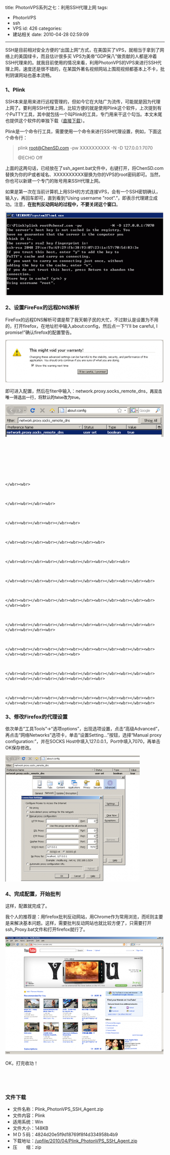 title: PhotonVPS系列之七：利用SSH代理上网
tags:
  - PhotonVPS
  - ssh
  - VPS
id: 426
categories:
  - 建站相关
date: 2010-04-28 02:59:09
---

SSH是目前相对安全方便的&ldquo;出国上网&rdquo;方式，在美国买了VPS，就相当于拿到了网络上的美国绿卡，而且估计很多买 VPS为美帝&ldquo;GDP保八&rdquo;做贡献的人都是冲着SSH代理来的。就我目前使用的情况来看，利用PhotonVPS的VPS来进行SSH代理上网，速度还是很不错的，在某国外著名视频网站上围观视频都基本上不卡，批判阴谋网站也基本流畅。

<!--more-->

### 1、Plink

SSH本来是用来进行远程管理的，但如今它在大陆广为流传，可能就是因为代理上网了。要利用SSH代理上网，比较方便的就是使用Plink这个软件，上次提到有个PuTTY工具，其中就包括一个叫Plink的工具，专门用来干这个勾当。本文末尾也提供这个软件的单独下载（[直接下载](/upfile/2010/04/Plink_PhotonVPS_SSH_Agent.zip)）。

Plink是一个命令行工具，需要使用一个命令来进行SSH代理设置，例如，下面这个命令行：

> plink root@ChenSD.com -pw XXXXXXXXXX -N -D 127.0.0.1:7070
> 
> @ECHO Off

上面的这两句话，已经放在了ssh_agent.bat文件中，右键打开，将ChenSD.com替换为你的IP或者域名、XXXXXXXXXX替换为你的VPS的root密码即可。当然，你也可以新建一个专门的账号用来SSH代理上网。

如果是第一次在当前计算机上用SSH的方式连接VPS，会有一个SSH密钥确认，输入y，再回车即可，直到看到&ldquo;Using username &quot;root&quot;.&rdquo;，即表示代理建立成功。注意，**在批判反动网站的过程中，不要关闭这个窗口**。

[![](/upfile/2010/04/plink_ssh-499x263.gif "plink_ssh")](/upfile/2010/04/plink_ssh.gif)

### 2、设置FireFox的远程DNS解析

FireFox的远程DNS解析可谓是帮了我天朝子民的大忙，不过默认是设置为不用的，打开firefox，在地址栏中输入about:config，然后点一下&ldquo;I&#39;ll be careful, I promise!&rdquo;确认firefox的配置警告。

[![firefox修改配置时的警告确认](/upfile/2010/04/ssh_firefox_config_confirm-500x134.png "ssh_firefox_config_confirm")](/upfile/2010/04/ssh_firefox_config_confirm.png)

即可进入配置，然后在fiter中输入：network.proxy.socks_remote_dns<span class="Apple-style-span" style="color: rgb(0, 0, 0); font-family: arial, sans-serif; font-size: 13px; border-collapse: collapse; ">，再双击唯一筛选出一行，将默认的false改为true。</span>

<span class="Apple-style-span" style="color: rgb(0, 0, 0); font-family: arial, sans-serif; font-size: 13px; border-collapse: collapse; ">[![](/upfile/2010/04/ssh_network.proxy_.socks_remote_dns-500x102.png "ssh_network.proxy.socks_remote_dns")](/upfile/2010/04/ssh_network.proxy_.socks_remote_dns.png)</span>

&nbsp;

<wbr></wbr>

<wbr>
	<p><wbr></wbr>

	</wbr><wbr>

<wbr> </wbr>

	</wbr><wbr></wbr><wbr>

<wbr></wbr>

	</wbr><wbr></wbr><wbr></wbr><wbr>

<wbr> </wbr>

	</wbr><wbr></wbr><wbr></wbr><wbr></wbr><wbr>

<wbr></wbr>

	</wbr><wbr></wbr><wbr></wbr><wbr></wbr><wbr></wbr><wbr>

<wbr> </wbr>

	</wbr><wbr></wbr><wbr></wbr><wbr></wbr><wbr></wbr><wbr></wbr><wbr>

<wbr></wbr>

	</wbr><wbr></wbr><wbr></wbr><wbr></wbr><wbr></wbr><wbr></wbr><wbr></wbr><wbr>

<wbr> </wbr>

	</wbr><wbr></wbr><wbr></wbr><wbr></wbr><wbr></wbr><wbr></wbr><wbr></wbr><wbr></wbr><wbr>

<wbr></wbr>

	</wbr><wbr></wbr><wbr></wbr><wbr></wbr><wbr></wbr><wbr></wbr><wbr></wbr><wbr></wbr><wbr></wbr><wbr>

<wbr> </wbr>

	</wbr><wbr></wbr><wbr></wbr><wbr></wbr><wbr></wbr><wbr></wbr><wbr></wbr><wbr></wbr><wbr></wbr><wbr></wbr><wbr>

<wbr> </wbr>

	</wbr><wbr></wbr><wbr></wbr><wbr></wbr><wbr></wbr><wbr></wbr><wbr></wbr><wbr></wbr><wbr></wbr><wbr></wbr><wbr></wbr><wbr></wbr><wbr>

### 3、修改Firefox的代理设置

依次单击&ldquo;工具Tools&rdquo;&rarr;&ldquo;选项options&rdquo;，出现选项设置，点击&ldquo;高级Advanced&rdquo;，再点击&ldquo;网络Networks&rdquo;选项卡，单击&ldquo;设置Setting...&rdquo;按钮，选择&ldquo;Manual proxy configuration:&rdquo;，并在SOCKS Host中填入127.0.0.1，Port中填入7070，再单击OK保存修改。

[![修改firefox的代理设置](/upfile/2010/04/ssh_firefox_proxy_config-425x399.png "ssh_firefox_proxy_config")](/upfile/2010/04/ssh_firefox_proxy_config.png)

### 4、完成配置，开始批判

这样，配置就完成了。

我个人的推荐是：用firefox批判反动网站，用Chrome作为常用浏览，而IE则主要是来解决基本问题。这样，需要批判反动网站也就比较方便了，只需要打开ssh_Proxy.bat文件和打开firefox就行了。

[![世界充满诱获，我们需要保护](/upfile/2010/04/ssh_youtube-500x371.png "ssh_youtube")](/upfile/2010/04/ssh_youtube.png)

OK，打完收功！

&nbsp;

&nbsp;

### 文件下载

*   文件名称：Plink_PhotonVPS_SSH_Agent.zip
*   文件内容：Plink
*   适用系统：Win
*   文件大小：148KB
*   ＭＤ５码：4824d20e5f9d18769f8f4d334958b4b9
*   下载地址：[/upfile/2010/04/Plink_PhotonVPS_SSH_Agent.zip](/upfile/2010/04/Plink_PhotonVPS_SSH_Agent.zip)
*   压　　缩：zip

&nbsp;

&nbsp;

&nbsp;

&nbsp;

&nbsp;

&nbsp;

&nbsp;

&nbsp;

&nbsp;

&nbsp;

&nbsp;

	</wbr></p>